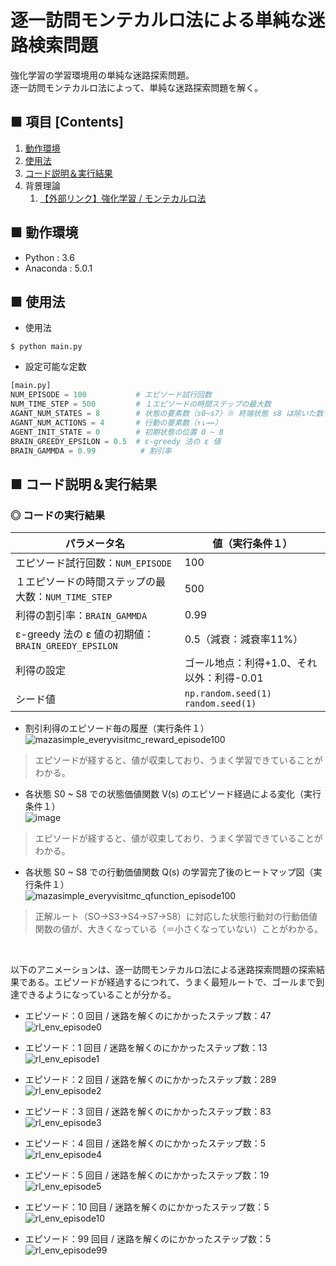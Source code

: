 # 逐一訪問モンテカルロ法による単純な迷路検索問題
強化学習の学習環境用の単純な迷路探索問題。<br>
逐一訪問モンテカルロ法によって、単純な迷路探索問題を解く。<br>

## ■ 項目 [Contents]
1. [動作環境](#動作環境)
1. [使用法](#使用法)
1. [コード説明＆実行結果](#コード説明＆実行結果)
1. 背景理論
    1. [【外部リンク】強化学習 / モンテカルロ法](https://github.com/Yagami360/My_NoteBook/blob/master/%E6%83%85%E5%A0%B1%E5%B7%A5%E5%AD%A6/%E6%83%85%E5%A0%B1%E5%B7%A5%E5%AD%A6_%E6%A9%9F%E6%A2%B0%E5%AD%A6%E7%BF%92_%E5%BC%B7%E5%8C%96%E5%AD%A6%E7%BF%92.md#%E3%83%A2%E3%83%B3%E3%83%86%E3%82%AB%E3%83%AB%E3%83%AD%E6%B3%95)


## ■ 動作環境

- Python : 3.6
- Anaconda : 5.0.1

## ■ 使用法

- 使用法
```
$ python main.py
```

- 設定可能な定数
```python
[main.py]
NUM_EPISODE = 100           # エピソード試行回数
NUM_TIME_STEP = 500         # １エピソードの時間ステップの最大数
AGANT_NUM_STATES = 8        # 状態の要素数（s0~s7）※ 終端状態 s8 は除いた数
AGANT_NUM_ACTIONS = 4       # 行動の要素数（↑↓→←）
AGENT_INIT_STATE = 0        # 初期状態の位置 0 ~ 8
BRAIN_GREEDY_EPSILON = 0.5  # ε-greedy 法の ε 値
BRAIN_GAMMDA = 0.99          # 割引率
```

<a id="コード説明＆実行結果"></a>

## ■ コード説明＆実行結果

### ◎ コードの実行結果

|パラメータ名|値（実行条件１）|
|---|---|
|エピソード試行回数：`NUM_EPISODE`|100|
|１エピソードの時間ステップの最大数：`NUM_TIME_STEP`|500|
|利得の割引率：`BRAIN_GAMMDA`|0.99|
|ε-greedy 法の ε 値の初期値：`BRAIN_GREEDY_EPSILON`|0.5（減衰：減衰率11%）|
|利得の設定|ゴール地点：利得+1.0、それ以外：利得-0.01|
|シード値|`np.random.seed(1)`<br>`random.seed(1)`|←|

- 割引利得のエピソード毎の履歴（実行条件１）
![mazasimple_everyvisitmc_reward_episode100](https://user-images.githubusercontent.com/25688193/53144895-6f232a00-35e1-11e9-8eca-ae446c5c5b76.png)<br>
> エピソードが経すると、値が収束しており、うまく学習できていることがわかる。


- 各状態 S0 ~ S8 での状態価値関数 V(s) のエピソード経過による変化（実行条件１）<br>
![image](https://user-images.githubusercontent.com/25688193/53144824-28cdcb00-35e1-11e9-8c8d-cfe81430bb5f.png)<br>
> エピソードが経すると、値が収束しており、うまく学習できていることがわかる。

- 各状態 S0 ~ S8 での行動価値関数 Q(s) の学習完了後のヒートマップ図（実行条件１）<br>
![mazasimple_everyvisitmc_qfunction_episode100](https://user-images.githubusercontent.com/25688193/53144924-86faae00-35e1-11e9-8d89-e2671d466ec3.png)<br>
> 正解ルート（SO→S3→S4→S7→S8）に対応した状態行動対の行動価値関数の値が、大きくなっている（＝小さくなっていない）ことがわかる。

<br>

以下のアニメーションは、逐一訪問モンテカルロ法による迷路探索問題の探索結果である。エピソードが経過するにつれて、うまく最短ルートで、ゴールまで到達できるようになっていることが分かる。<br>

- エピソード：0 回目 / 迷路を解くのにかかったステップ数：47<br>
![rl_env_episode0](https://user-images.githubusercontent.com/25688193/53144042-f2db1780-35dd-11e9-8404-e657d38490de.gif)<br>

- エピソード：1 回目 / 迷路を解くのにかかったステップ数：13<br>
![rl_env_episode1](https://user-images.githubusercontent.com/25688193/53144193-a5ab7580-35de-11e9-9298-b7d6ea68d905.gif)<br>

- エピソード：2 回目 / 迷路を解くのにかかったステップ数：289<br>
![rl_env_episode2](https://user-images.githubusercontent.com/25688193/53144751-dc828b00-35e0-11e9-8205-e0e3b91c882c.gif)<br>

- エピソード：3 回目 / 迷路を解くのにかかったステップ数：83<br>
![rl_env_episode3](https://user-images.githubusercontent.com/25688193/53144779-ffad3a80-35e0-11e9-8ddc-4f3559e97fa6.gif)<br>

- エピソード：4 回目 / 迷路を解くのにかかったステップ数：5<br>
![rl_env_episode4](https://user-images.githubusercontent.com/25688193/53144781-0045d100-35e1-11e9-897b-cc782d2d8b72.gif)<br>

- エピソード：5 回目 / 迷路を解くのにかかったステップ数：19<br>
![rl_env_episode5](https://user-images.githubusercontent.com/25688193/53144777-ffad3a80-35e0-11e9-89aa-bf53cc347f66.gif)<br>

- エピソード：10 回目 / 迷路を解くのにかかったステップ数：5<br>
![rl_env_episode10](https://user-images.githubusercontent.com/25688193/53144431-95e06100-35df-11e9-8cec-4ec82af45f27.gif)<br>

- エピソード：99 回目 / 迷路を解くのにかかったステップ数：5<br>
![rl_env_episode99](https://user-images.githubusercontent.com/25688193/53144873-5ca8f080-35e1-11e9-9999-ff02b91a3c3a.gif)<br>